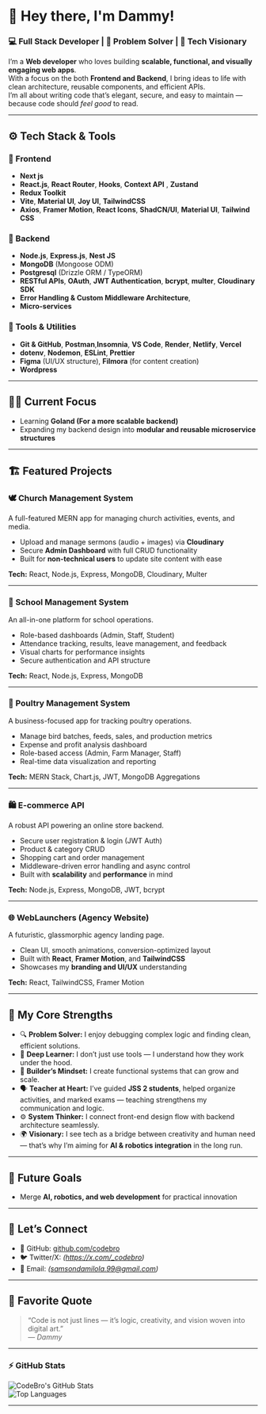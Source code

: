 # 👋 Hey there, I'm Dammy!  

### 💻 Full Stack Developer | 🧠 Problem Solver | 🚀 Tech Visionary  

I’m a **Web developer** who loves building **scalable, functional, and visually engaging web apps**.  
With a focus on the both **Frontend and Backend**, I bring ideas to life with clean architecture, reusable components, and efficient APIs.  
I’m all about writing code that’s elegant, secure, and easy to maintain — because code should *feel good* to read.  

---

## ⚙️ Tech Stack & Tools  

### 🧩 Frontend  
- **Next js**
- **React.js**, **React Router**, **Hooks**, **Context API** , **Zustand**
- **Redux Toolkit**  
- **Vite**, **Material UI**, **Joy UI**, **TailwindCSS**  
- **Axios**, **Framer Motion**, **React Icons**, **ShadCN/UI**, **Material UI**, **Tailwind CSS**

### 🧠 Backend  
- **Node.js**, **Express.js**, **Nest JS**  
- **MongoDB** (Mongoose ODM)
- **Postgresql** (Drizzle ORM / TypeORM)  
- **RESTful APIs**, **OAuth**,  **JWT Authentication**, **bcrypt**, **multer**, **Cloudinary SDK**  
- **Error Handling & Custom Middleware Architecture**,
- **Micro-services**

### 🧰 Tools & Utilities  
- **Git & GitHub**, **Postman**,**Insomnia**, **VS Code**, **Render**, **Netlify**, **Vercel** 
- **dotenv**, **Nodemon**, **ESLint**, **Prettier**  
- **Figma** (UI/UX structure), **Filmora** (for content creation)
- **Wordpress**

---

## 🧑‍💻 Current Focus  

- Learning **Goland (For a more scalable backend)**  
- Expanding my backend design into **modular and reusable microservice structures**

---

## 🏗️ Featured Projects  

### 🕊️ Church Management System  
A full-featured MERN app for managing church activities, events, and media.  
- Upload and manage sermons (audio + images) via **Cloudinary**  
- Secure **Admin Dashboard** with full CRUD functionality  
- Built for **non-technical users** to update site content with ease  

**Tech:** React, Node.js, Express, MongoDB, Cloudinary, Multer  

---

### 🏫 School Management System  
An all-in-one platform for school operations.  
- Role-based dashboards (Admin, Staff, Student)  
- Attendance tracking, results, leave management, and feedback  
- Visual charts for performance insights  
- Secure authentication and API structure  

**Tech:** React, Node.js, Express, MongoDB  

---

### 🐔 Poultry Management System  
A business-focused app for tracking poultry operations.  
- Manage bird batches, feeds, sales, and production metrics  
- Expense and profit analysis dashboard  
- Role-based access (Admin, Farm Manager, Staff)  
- Real-time data visualization and reporting  

**Tech:** MERN Stack, Chart.js, JWT, MongoDB Aggregations  

---

### 🛍️ E-commerce API  
A robust API powering an online store backend.  
- Secure user registration & login (JWT Auth)  
- Product & category CRUD  
- Shopping cart and order management  
- Middleware-driven error handling and async control  
- Built with **scalability** and **performance** in mind  

**Tech:** Node.js, Express, MongoDB, JWT, bcrypt  

---

### 🌐 WebLaunchers (Agency Website)  
A futuristic, glassmorphic agency landing page.  
- Clean UI, smooth animations, conversion-optimized layout  
- Built with **React**, **Framer Motion**, and **TailwindCSS**  
- Showcases my **branding and UI/UX** understanding  

**Tech:** React, TailwindCSS, Framer Motion  

---

## 🧩 My Core Strengths  

- 🔍 **Problem Solver:** I enjoy debugging complex logic and finding clean, efficient solutions.  
- 🧠 **Deep Learner:** I don’t just use tools — I understand how they work under the hood.  
- 🧱 **Builder’s Mindset:** I create functional systems that can grow and scale.  
- 🗣️ **Teacher at Heart:** I’ve guided **JSS 2 students**, helped organize activities, and marked exams — teaching strengthens my communication and logic.  
- ⚙️ **System Thinker:** I connect front-end design flow with backend architecture seamlessly.  
- 🌍 **Visionary:** I see tech as a bridge between creativity and human need — that’s why I’m aiming for **AI & robotics integration** in the long run.  

---

## 🚀 Future Goals  

- Merge **AI, robotics, and web development** for practical innovation  

---

## 💬 Let’s Connect  

- 🐙 GitHub: [github.com/codebro](https://github.com/codebro01)  
- 🐦 Twitter/X: *(https://x.com/_codebro)*  
- 📧 Email: *(samsondamilola.99@gmail.com)*  

---

## 🏁 Favorite Quote  

> “Code is not just lines — it’s logic, creativity, and vision woven into digital art.”  
> — *Dammy*

---

### ⚡ GitHub Stats  

![CodeBro's GitHub Stats](https://github-readme-stats.vercel.app/api?username=codebro&show_icons=true&theme=radical)  
![Top Languages](https://github-readme-stats.vercel.app/api/top-langs/?username=codebro&layout=compact&theme=radical)  

---
